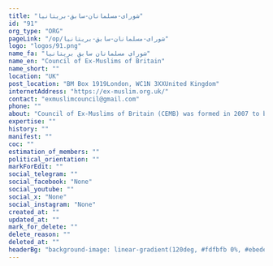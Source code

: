 ```yaml
---
title: "شورای-مسلمانان-سابق-بریتانیا"
id: "91"
org_type: "ORG"
pageLink: "/op/شورای-مسلمانان-سابق-بریتانیا"
logo: "logos/91.png"
name_fa: "شورای مسلمانان سابق بریتانیا"
name_en: "Council of Ex-Muslims of Britain"
name_short: ""
location: "UK"
post_location: "BM Box 1919London, WC1N 3XXUnited Kingdom"
internetAddress: "https://ex-muslim.org.uk/"
contact: "exmuslimcouncil@gmail.com"
phone: ""
about: "Council of Ex-Muslims of Britain (CEMB) was formed in 2007 to break the taboo that comes with leaving Islam, highlight the plight of ex-Muslims and challenge Sharia laws.CEMB fights for the right to leave and criticise Islam without fear and intimidation. This is particularly important given that blasphemy, apostasy and atheism are punishable by death in a dozen countries under Islamic laws.CEMB stands against all forms of bigotry, xenophobia, racism and extremism and unequivocally defends reason, freedom of conscience and expression, equality, universal rights and secularism."
expertise: ""
history: ""
manifest: ""
coc: ""
estimation_of_members: ""
political_orientation: ""
markForEdit: ""
social_telegram: ""
social_facebook: "None"
social_youtube: ""
social_x: "None"
social_instagram: "None"
created_at: ""
updated_at: ""
mark_for_delete: ""
delete_reason: ""
deleted_at: ""
headerBg: "background-image: linear-gradient(120deg, #fdfbfb 0%, #ebedee 100%);"
---
```

